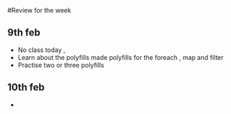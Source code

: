 #Review for the week 

## 9th feb 
 - No class today , 
 - Learn about the polyfills made polyfills for the foreach , map and filter 
 - Practise two or three polyfills 

 ## 10th feb 
  - 